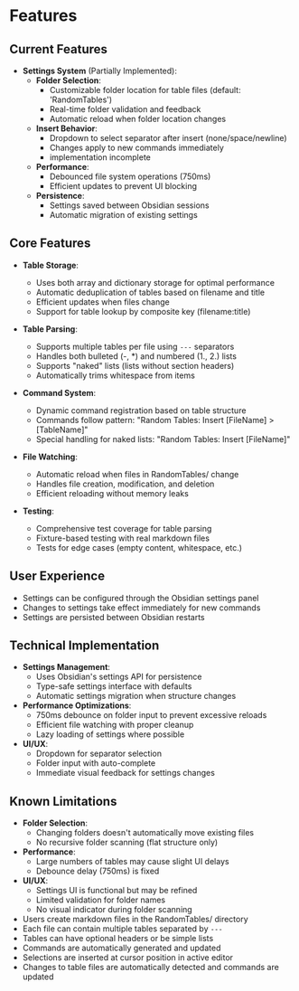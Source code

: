 # Features

## Current Features
- **Settings System** (Partially Implemented):
  - **Folder Selection**:
    - Customizable folder location for table files (default: 'RandomTables')
    - Real-time folder validation and feedback
    - Automatic reload when folder location changes
  - **Insert Behavior**:
    - Dropdown to select separator after insert (none/space/newline)
    - Changes apply to new commands immediately
    - implementation incomplete
  - **Performance**:
    - Debounced file system operations (750ms)
    - Efficient updates to prevent UI blocking
  - **Persistence**:
    - Settings saved between Obsidian sessions
    - Automatic migration of existing settings

## Core Features
- **Table Storage**:
  - Uses both array and dictionary storage for optimal performance
  - Automatic deduplication of tables based on filename and title
  - Efficient updates when files change
  - Support for table lookup by composite key (filename:title)

- **Table Parsing**:
  - Supports multiple tables per file using `---` separators
  - Handles both bulleted (-, *) and numbered (1., 2.) lists
  - Supports "naked" lists (lists without section headers)
  - Automatically trims whitespace from items

- **Command System**:
  - Dynamic command registration based on table structure
  - Commands follow pattern: "Random Tables: Insert [FileName] > [TableName]"
  - Special handling for naked lists: "Random Tables: Insert [FileName]"

- **File Watching**:
  - Automatic reload when files in RandomTables/ change
  - Handles file creation, modification, and deletion
  - Efficient reloading without memory leaks

- **Testing**:
  - Comprehensive test coverage for table parsing
  - Fixture-based testing with real markdown files
  - Tests for edge cases (empty content, whitespace, etc.)

## User Experience
- Settings can be configured through the Obsidian settings panel
- Changes to settings take effect immediately for new commands
- Settings are persisted between Obsidian restarts

## Technical Implementation
- **Settings Management**:
  - Uses Obsidian's settings API for persistence
  - Type-safe settings interface with defaults
  - Automatic settings migration when structure changes
- **Performance Optimizations**:
  - 750ms debounce on folder input to prevent excessive reloads
  - Efficient file watching with proper cleanup
  - Lazy loading of settings where possible
- **UI/UX**:
  - Dropdown for separator selection
  - Folder input with auto-complete
  - Immediate visual feedback for settings changes

## Known Limitations
- **Folder Selection**:
  - Changing folders doesn't automatically move existing files
  - No recursive folder scanning (flat structure only)
- **Performance**:
  - Large numbers of tables may cause slight UI delays
  - Debounce delay (750ms) is fixed
- **UI/UX**:
  - Settings UI is functional but may be refined
  - Limited validation for folder names
  - No visual indicator during folder scanning
- Users create markdown files in the RandomTables/ directory
- Each file can contain multiple tables separated by `---`
- Tables can have optional headers or be simple lists
- Commands are automatically generated and updated
- Selections are inserted at cursor position in active editor
- Changes to table files are automatically detected and commands are updated